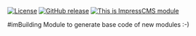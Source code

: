 [![License](https://img.shields.io/github/license/ImpressCMS/impresscms-module-imbuilding.svg?maxAge=2592000)](License.txt) 
	[![GitHub release](https://img.shields.io/github/release/ImpressCMS/impresscms-module-imbuilding.svg?maxAge=2592000)](https://github.com/ImpressCMS/impresscms-module-imbuilding/releases) 
		[![This is ImpressCMS module](https://img.shields.io/badge/ImpressCMS-module-F3AC03.svg?maxAge=2592000)](http://impresscms.org)

#imBuilding
Module to generate base code of new modules  :-)

